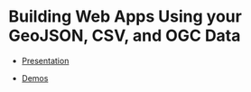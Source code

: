# Building Web Apps Using your GeoJSON, CSV, and OGC Data

- [Presentation](https://annelfitz.github.io/DevSummit-presentations/DS-2021/Using-arcade-with-your-apps/#/)

- [Demos](https://annelfitz.github.io/DevSummit-presentations/DS-2021/Using-arcade-with-your-apps/demos/)
